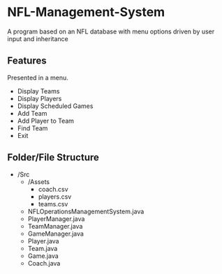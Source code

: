# NFL-Management-System
A program based on an NFL database with menu options driven by user input and inheritance

## Features

Presented in a menu.
- Display Teams
- Display Players
- Display Scheduled Games
- Add Team
- Add Player to Team
- Find Team
- Exit

## Folder/File Structure

- /Src
    - /Assets
      - coach.csv
      - players.csv
      - teams.csv
    - NFLOperationsManagementSystem.java
    - PlayerManager.java
    - TeamManager.java
    - GameManager.java
    - Player.java
    - Team.java
    - Game.java
    - Coach.java
